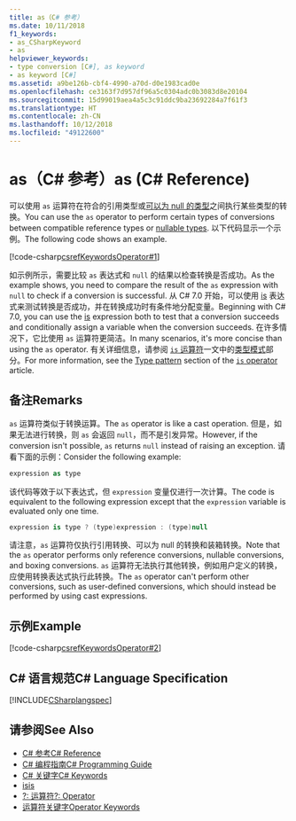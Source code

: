```yaml
---
title: as（C# 参考）
ms.date: 10/11/2018
f1_keywords:
- as_CSharpKeyword
- as
helpviewer_keywords:
- type conversion [C#], as keyword
- as keyword [C#]
ms.assetid: a9be126b-cbf4-4990-a70d-d0e1983cad0e
ms.openlocfilehash: ce3163f7d957df96a5c0304adc0b3083d8e20104
ms.sourcegitcommit: 15d99019aea4a5c3c91ddc9ba23692284a7f61f3
ms.translationtype: HT
ms.contentlocale: zh-CN
ms.lasthandoff: 10/12/2018
ms.locfileid: "49122600"
---
```

# <a name="as-c-reference"></a><span data-ttu-id="00a1c-102">as（C# 参考）</span><span class="sxs-lookup"><span data-stu-id="00a1c-102">as (C# Reference)</span></span>
<span data-ttu-id="00a1c-103">可以使用 `as` 运算符在符合的引用类型或[可以为 null 的类型](../../../csharp/programming-guide/nullable-types/index.md)之间执行某些类型的转换。</span><span class="sxs-lookup"><span data-stu-id="00a1c-103">You can use the `as` operator to perform certain types of conversions between compatible reference types or [nullable types](../../../csharp/programming-guide/nullable-types/index.md).</span></span> <span data-ttu-id="00a1c-104">以下代码显示一个示例。</span><span class="sxs-lookup"><span data-stu-id="00a1c-104">The following code shows an example.</span></span>  
  
[!code-csharp[csrefKeywordsOperator#1](~/samples/snippets/csharp/VS_Snippets_VBCSharp/csrefKeywordsOperator/CS/csrefKeywordsOperators.cs#1)]

<span data-ttu-id="00a1c-105">如示例所示，需要比较 `as` 表达式和 `null` 的结果以检查转换是否成功。</span><span class="sxs-lookup"><span data-stu-id="00a1c-105">As the example shows, you need to compare the result of the `as` expression with `null` to check if a conversion is successful.</span></span> <span data-ttu-id="00a1c-106">从 C# 7.0 开始，可以使用 [is](is.md) 表达式来测试转换是否成功，并在转换成功时有条件地分配变量。</span><span class="sxs-lookup"><span data-stu-id="00a1c-106">Beginning with C# 7.0, you can use the [is](is.md) expression both to test that a conversion succeeds and conditionally assign a variable when the conversion succeeds.</span></span> <span data-ttu-id="00a1c-107">在许多情况下，它比使用 `as` 运算符更简洁。</span><span class="sxs-lookup"><span data-stu-id="00a1c-107">In many scenarios, it's more concise than using the `as` operator.</span></span> <span data-ttu-id="00a1c-108">有关详细信息，请参阅 [`is` 运算符](is.md)一文中的[类型模式](is.md#type)部分。</span><span class="sxs-lookup"><span data-stu-id="00a1c-108">For more information, see the [Type pattern](is.md#type) section of the [`is` operator](is.md) article.</span></span>
  
## <a name="remarks"></a><span data-ttu-id="00a1c-109">备注</span><span class="sxs-lookup"><span data-stu-id="00a1c-109">Remarks</span></span>  
 <span data-ttu-id="00a1c-110">`as` 运算符类似于转换运算。</span><span class="sxs-lookup"><span data-stu-id="00a1c-110">The `as` operator is like a cast operation.</span></span> <span data-ttu-id="00a1c-111">但是，如果无法进行转换，则 `as` 会返回 `null`，而不是引发异常。</span><span class="sxs-lookup"><span data-stu-id="00a1c-111">However, if the conversion isn't possible, `as` returns `null` instead of raising an exception.</span></span> <span data-ttu-id="00a1c-112">请看下面的示例：</span><span class="sxs-lookup"><span data-stu-id="00a1c-112">Consider the following example:</span></span>  
  
```csharp  
expression as type  
```  
  
 <span data-ttu-id="00a1c-113">该代码等效于以下表达式，但 `expression` 变量仅进行一次计算。</span><span class="sxs-lookup"><span data-stu-id="00a1c-113">The code is equivalent to the following expression except that the `expression` variable is evaluated only one time.</span></span>  
  
```csharp  
expression is type ? (type)expression : (type)null  
```  
  
 <span data-ttu-id="00a1c-114">请注意，`as` 运算符仅执行引用转换、可以为 null 的转换和装箱转换。</span><span class="sxs-lookup"><span data-stu-id="00a1c-114">Note that the `as` operator performs only reference conversions, nullable conversions, and boxing conversions.</span></span> <span data-ttu-id="00a1c-115">`as` 运算符无法执行其他转换，例如用户定义的转换，应使用转换表达式执行此转换。</span><span class="sxs-lookup"><span data-stu-id="00a1c-115">The `as` operator can't perform other conversions, such as user-defined conversions, which should instead be performed by using cast expressions.</span></span>  
  
## <a name="example"></a><span data-ttu-id="00a1c-116">示例</span><span class="sxs-lookup"><span data-stu-id="00a1c-116">Example</span></span>  

[!code-csharp[csrefKeywordsOperator#2](~/samples/snippets/csharp/VS_Snippets_VBCSharp/csrefKeywordsOperator/CS/csrefKeywordsOperators.cs#2)]
  
## <a name="c-language-specification"></a><span data-ttu-id="00a1c-117">C# 语言规范</span><span class="sxs-lookup"><span data-stu-id="00a1c-117">C# Language Specification</span></span>  
 [!INCLUDE[CSharplangspec](~/includes/csharplangspec-md.md)]  
  
## <a name="see-also"></a><span data-ttu-id="00a1c-118">请参阅</span><span class="sxs-lookup"><span data-stu-id="00a1c-118">See Also</span></span>  
- [<span data-ttu-id="00a1c-119">C# 参考</span><span class="sxs-lookup"><span data-stu-id="00a1c-119">C# Reference</span></span>](../../../csharp/language-reference/index.md)  
- [<span data-ttu-id="00a1c-120">C# 编程指南</span><span class="sxs-lookup"><span data-stu-id="00a1c-120">C# Programming Guide</span></span>](../../../csharp/programming-guide/index.md)  
- [<span data-ttu-id="00a1c-121">C# 关键字</span><span class="sxs-lookup"><span data-stu-id="00a1c-121">C# Keywords</span></span>](../../../csharp/language-reference/keywords/index.md)  
- [<span data-ttu-id="00a1c-122">is</span><span class="sxs-lookup"><span data-stu-id="00a1c-122">is</span></span>](../../../csharp/language-reference/keywords/is.md)  
- [<span data-ttu-id="00a1c-123">?: 运算符</span><span class="sxs-lookup"><span data-stu-id="00a1c-123">?: Operator</span></span>](../../../csharp/language-reference/operators/conditional-operator.md)  
- [<span data-ttu-id="00a1c-124">运算符关键字</span><span class="sxs-lookup"><span data-stu-id="00a1c-124">Operator Keywords</span></span>](../../../csharp/language-reference/keywords/operator-keywords.md)
